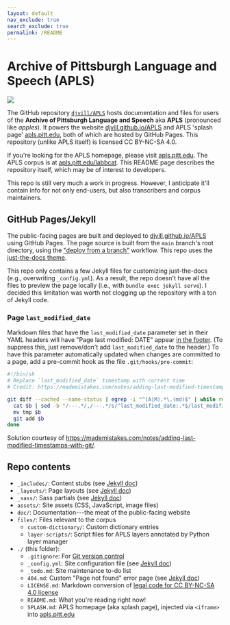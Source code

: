 ```yaml
---
layout: default
nav_exclude: true
search_exclude: true
permalink: /README
---
```


# Archive of Pittsburgh Language and Speech (APLS)

[![](https://i.creativecommons.org/l/by-nc-sa/4.0/88x31.png)](https://creativecommons.org/licenses/by-nc-sa/4.0/)

The GitHub repository [`djvill/APLS`](https://github.com/djvill/APLS) hosts documentation and files for users of the **Archive of Pittsburgh Language and Speech** aka **APLS** (pronounced like _apples_).
It powers the website [djvill.github.io/APLS](https://djvill.github.io/APLS) and APLS 'splash page' [apls.pitt.edu](https://apls.pitt.edu), both of which are hosted by GitHub Pages.
This repository (unlike APLS itself) is licensed CC BY-NC-SA 4.0.


If you're looking for the APLS homepage, please visit [apls.pitt.edu](https://apls.pitt.edu).
The APLS corpus is at [apls.pitt.edu/labbcat](https://apls.pitt.edu/labbcat).
This README page describes the repository itself, which may be of interest to developers.


This repo is still very much a work in progress.
However, I anticipate it'll contain info for not only end-users, but also transcribers and corpus maintainers.


## GitHub Pages/Jekyll

The public-facing pages are built and deployed to [djvill.github.io/APLS](https://djvill.github.io/APLS) using GitHub Pages.
The page source is built from the `main` branch's root directory, using the ["deploy from a branch"](https://docs.github.com/en/pages/getting-started-with-github-pages/configuring-a-publishing-source-for-your-github-pages-site#publishing-from-a-branch) workflow.
This repo uses the [just-the-docs theme](https://github.com/just-the-docs/just-the-docs).


This repo only contains a few Jekyll files for customizing just-the-docs (e.g., overwriting `_config.yml`).
As a result, the repo doesn't have all the files to preview the page locally (i.e., with `bundle exec jekyll serve`).
I decided this limitation was worth not clogging up the repository with a ton of Jekyll code.


### Page `last_modified_date`

Markdown files that have the `last_modified_date` parameter set in their YAML headers will have "Page last modified: DATE" appear [in the footer](https://github.com/just-the-docs/just-the-docs/blob/main/_includes/components/footer.html#L15-L19).
(To suppress this, just remove/don't add `last_modified_date` to the header.)
To have this parameter automatically updated when changes are committed to a page, add a pre-commit hook as the file `.git/hooks/pre-commit`:

```bash
#!/bin/sh
# Replace `last_modified_date` timestamp with current time
# Credit: https://mademistakes.com/notes/adding-last-modified-timestamps-with-git/

git diff --cached --name-status | egrep -i "^(A|M).*\.(md)$" | while read a b; do
  cat $b | sed -b "/---.*/,/---.*/s/^last_modified_date:.*$/last_modified_date: $(date -u "+%Y-%m-%dT%H:%M:%S")/" > tmp
  mv tmp $b
  git add $b
done
```

Solution courtesy of https://mademistakes.com/notes/adding-last-modified-timestamps-with-git/.



## Repo contents

- `_includes/`: Content stubs (see [Jekyll doc](https://jekyllrb.com/docs/includes/))
- `_layouts/`: Page layouts (see [Jekyll doc](https://jekyllrb.com/docs/layouts/))
- `_sass/`: Sass partials (see [Jekyll doc](https://jekyllrb.com/docs/configuration/sass/))
- `assets/`: Site assets (CSS, JavaScript, image files)
- `doc/`: Documentation---the meat of the public-facing website
- `files/`: Files relevant to the corpus
	- `custom-dictionary/`: Custom dictionary entries
	- `layer-scripts/`: Script files for APLS layers annotated by Python layer manager
- `./` (this folder):
	- `.gitignore`: For [Git version control](https://git-scm.com/docs/gitignore)
	- `_config.yml`: Site configuration file (see [Jekyll doc](https://jekyllrb.com/docs/configuration/))
	- `_todo.md`: Site maintenance to-do list
	- `404.md`: Custom "Page not found" error page (see [Jekyll doc](https://jekyllrb.com/tutorials/custom-404-page/))
	- `LICENSE.md`: Markdown conversion of [legal code for CC BY-NC-SA 4.0 license](https://creativecommons.org/licenses/by-nc-sa/4.0/legalcode)
	- `README.md`: What you're reading right now!
	- `SPLASH.md`: APLS homepage (aka splash page), injected via `<iframe>` into [apls.pitt.edu](https://apls.pitt.edu)
